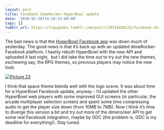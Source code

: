 ```yaml
---
layout: post
title: Facebook-dimeRocker-HyperBowl update
date: '2010-02-26T14:28:13-08:00'
tags: []
tumblr_url: https://fugugames.tumblr.com/post/110318426121/facebook-dimerocker-hyperbowl-update
---
```

The bad news is that the [HyperBowl Facebook app](http://apps.facebook.com/hyperbowl/) was down much of yesterday. The good news is that it’s back up with an updated dimeRocker-Facebook platform. I hastily rebuilt HyperBowl with the new API and uploaded it last night,&nbsp; but I did take the time out to try out the new themes, eschewing say, the RPG themes, so previous players may notice the new look:

[![](http://itshardtofondlepenguins.com/wp-content/uploads/2010/02/Picture-23.png "Picture 23")](http://itshardtofondlepenguins.com/wp-content/uploads/2010/02/Picture-23.png)

I think that space theme blends well with the logo scene. It was about time for a HyperBowl Facebook update, anyway - I’d updated the other HyperBowl web players with some improved GUI screens (in particular, the arcade multiplayer selection screen) and spent some time compressing audio to get the player size down (from 10MB to 7MB). Now I think it’s time to diverge this version a bit and try out more of the dimerocker API to get some real Facebook integration, maybe by GDC (the problem is, GDC is my deadline for everything!). Stay tuned.

